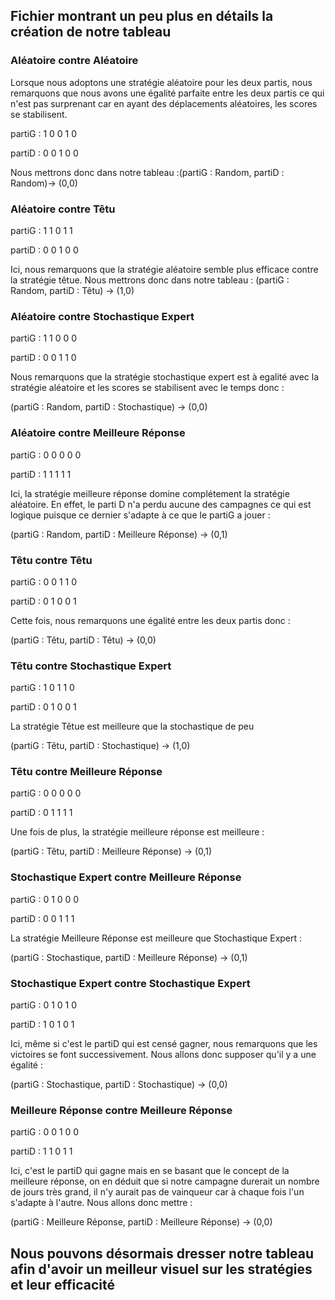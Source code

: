 ## Fichier montrant un peu plus en détails la création de notre tableau ##

### Aléatoire contre Aléatoire ###

Lorsque nous adoptons une stratégie aléatoire pour les deux partis, nous remarquons que nous avons une égalité parfaite entre les deux partis ce qui n'est pas surprenant car en ayant des déplacements aléatoires, les scores se stabilisent.

partiG : 1 0 0 1 0

partiD : 0 0 1 0 0

Nous mettrons donc dans notre tableau :(partiG : Random, partiD : Random)-> (0,0) 

### Aléatoire contre Têtu ###

partiG : 1 1 0 1 1 

partiD : 0 0 1 0 0

Ici, nous remarquons que la stratégie aléatoire semble plus efficace contre la stratégie têtue. Nous mettrons donc dans notre tableau : (partiG : Random, partiD : Têtu) -> (1,0)

### Aléatoire contre Stochastique Expert ###

partiG : 1 1 0 0 0
 
partiD : 0 0 1 1 0

Nous remarquons que la stratégie stochastique expert est à egalité avec la stratégie aléatoire et les scores se stabilisent avec le temps donc :

(partiG : Random, partiD : Stochastique) -> (0,0)

### Aléatoire contre Meilleure Réponse ###

partiG : 0 0 0 0 0

partiD : 1 1 1 1 1

Ici, la stratégie meilleure réponse domine complétement la stratégie aléatoire. En effet, le parti D n'a perdu aucune des campagnes ce qui est logique puisque ce dernier s'adapte à ce que le partiG a jouer :

(partiG : Random, partiD : Meilleure Réponse) -> (0,1)

### Têtu contre Têtu ###

partiG : 0 0 1 1 0

partiD : 0 1 0 0 1

Cette fois, nous remarquons une égalité entre les deux partis donc :

(partiG : Têtu, partiD : Têtu) -> (0,0)

### Têtu contre Stochastique Expert ###

partiG : 1 0 1 1 0

partiD : 0 1 0 0 1

La stratégie Têtue est meilleure que la stochastique de peu 

(partiG : Têtu, partiD : Stochastique) -> (1,0)

### Têtu contre Meilleure Réponse ###

partiG : 0 0 0 0 0

partiD : 0 1 1 1 1

Une fois de plus, la stratégie meilleure réponse est meilleure :

(partiG : Têtu, partiD : Meilleure Réponse) -> (0,1)

### Stochastique Expert contre Meilleure Réponse ###

partiG : 0 1 0 0 0

partiD : 0 0 1 1 1

La stratégie Meilleure Réponse est meilleure que Stochastique Expert :

(partiG : Stochastique, partiD : Meilleure Réponse) -> (0,1)

### Stochastique Expert contre Stochastique Expert ###

partiG : 0 1 0 1 0

partiD : 1 0 1 0 1

Ici, même si c'est le partiD qui est censé gagner, nous remarquons que les victoires se font successivement. Nous allons donc supposer qu'il y a une égalité :

(partiG : Stochastique, partiD : Stochastique) -> (0,0)

### Meilleure Réponse contre Meilleure Réponse ###

partiG : 0 0 1 0 0

partiD : 1 1 0 1 1

Ici, c'est le partiD qui gagne mais en se basant que le concept de la meilleure réponse, on en déduit que si notre campagne durerait un nombre de jours très grand, il n'y aurait pas de vainqueur car à chaque fois l'un s'adapte à l'autre. Nous allons donc mettre : 

(partiG : Meilleure Réponse, partiD : Meilleure Réponse) -> (0,0)


## Nous pouvons désormais dresser notre tableau afin d'avoir un meilleur visuel sur les stratégies et leur efficacité ##





